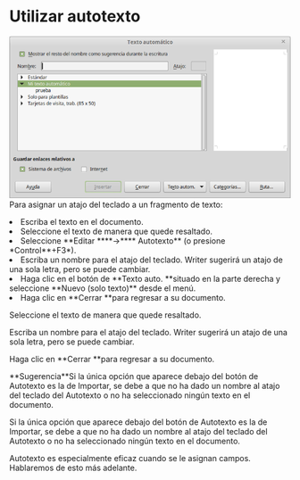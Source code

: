 
# Utilizar autotexto

![](img/Texto_automatico_264.png)
Para asignar un atajo del teclado a un fragmento de texto:

<li>
Escriba el texto en el documento.
</li>
<li>
Seleccione el texto de manera que quede resaltado.
</li>
<li>
Seleccione **Editar ****→**** Autotexto** (o presione *Control**+F3*).
</li>
<li>
Escriba un nombre para el atajo del teclado. Writer sugerirá un atajo de una sola letra, pero se puede cambiar.
</li>
<li>
Haga clic en el botón de **Texto auto. **situado en la parte derecha y seleccione **Nuevo (solo texto)** desde el menú.
</li>
<li>
Haga clic en **Cerrar **para regresar a su documento.
</li>

Seleccione el texto de manera que quede resaltado.

Escriba un nombre para el atajo del teclado. Writer sugerirá un atajo de una sola letra, pero se puede cambiar.

Haga clic en **Cerrar **para regresar a su documento.
<td width="16%" bgcolor="#83caff">**Sugerencia**</td><td width="84%">Si la única opción que aparece debajo del botón de Autotexto es la de Importar, se debe a que no ha dado un nombre al atajo del teclado del Autotexto o no ha seleccionado ningún texto en el documento.</td>

Si la única opción que aparece debajo del botón de Autotexto es la de Importar, se debe a que no ha dado un nombre al atajo del teclado del Autotexto o no ha seleccionado ningún texto en el documento.

Autotexto es especialmente eficaz cuando se le asignan campos. Hablaremos de esto más adelante.


